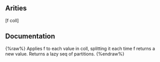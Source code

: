 ## Arities
[f coll]

## Documentation
{%raw%}
Applies f to each value in coll, splitting it each time f returns
   a new value.  Returns a lazy seq of partitions.
{%endraw%}
